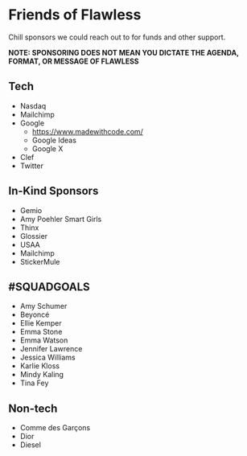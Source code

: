 # Friends of Flawless

Chill sponsors we could reach out to for funds and other support.

**NOTE: SPONSORING DOES NOT MEAN YOU DICTATE THE AGENDA, FORMAT, OR MESSAGE OF FLAWLESS**

## Tech

- Nasdaq
- Mailchimp
- Google
  - https://www.madewithcode.com/
  - Google Ideas
  - Google X
- Clef
- Twitter

## In-Kind Sponsors

- Gemio
- Amy Poehler Smart Girls
- Thinx
- Glossier
- USAA
- Mailchimp
- StickerMule

## #SQUADGOALS

- Amy Schumer
- Beyoncé
- Ellie Kemper
- Emma Stone
- Emma Watson
- Jennifer Lawrence
- Jessica Williams
- Karlie Kloss
- Mindy Kaling
- Tina Fey

## Non-tech

- Comme des Garçons
- Dior
- Diesel
